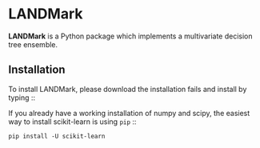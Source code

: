 # LANDMark

**LANDMark** is a Python package which implements a multivariate decision tree ensemble.

Installation
------------
To install LANDMark, please download the installation fails and install by typing ::

If you already have a working installation of numpy and scipy,
the easiest way to install scikit-learn is using ``pip``   ::

    pip install -U scikit-learn


